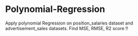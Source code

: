 # Polynomial-Regression
Apply polynomial Regression on position_salaries dataset and advertisement_sales datasets. Find MSE, RMSE, R2 score !!
